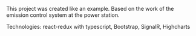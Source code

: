 This project was created like an example. Based on the work of the emission control system at the power station.

Technologies: react-redux with typescript, Bootstrap, SignalR, Highcharts
